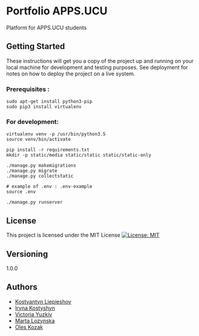 # Portfolio APPS.UCU
Platform for APPS.UCU students

## Getting Started

These instructions will get you a copy of the project up and running on your local machine for development and testing purposes. See deployment for notes on how to deploy the project on a live system.
### Prerequisites :
```
sudo apt-get install python3-pip
sudo pip3 install virtualenv
```

### For development: 
```
virtualenv venv -p /usr/bin/python3.5
source venv/bin/activate

pip install -r requirements.txt
mkdir -p static/media static/static static/static-only

./manage.py makemigrations
./manage.py migrate
./manage.py collectstatic

# example of .env : .env-example
source .env

./manage.py runserver
```
## License
This project is licensed under the MIT License
[![License: MIT](https://img.shields.io/badge/License-MIT-yellow.svg)](https://github.com/ucuapps/Portfolio-APPS/blob/master/LICENSE)

## Versioning
1.0.0

## Authors

* [Kostyantyn Liepieshov](https://github.com/Inkognita)
* [Iryna Kostyshyn](https://github.com/irynakostyshyn)
* [Victoria Yuzkiv](https://github.com/victoria-yuzkiv)
* [Marta Lozynska](https://github.com/martalozynska)
* [Oles Kozak](https://github.com/famdrum)




